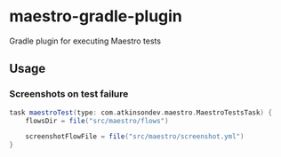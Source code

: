 # maestro-gradle-plugin
Gradle plugin for executing Maestro tests

## Usage

### Screenshots on test failure

```groovy
task maestroTest(type: com.atkinsondev.maestro.MaestroTestsTask) {
    flowsDir = file("src/maestro/flows")

    screenshotFlowFile = file("src/maestro/screenshot.yml")
}
```